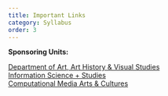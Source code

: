 ```yaml
---
title: Important Links
category: Syllabus
order: 3
---
```


**Sponsoring Units:**

[Department of Art, Art History &amp; Visual Studies](https://aahvs.duke.edu)   
[Information Science + Studies](https://iss.duke.edu/)   
[Computational Media Arts &amp; Cultures](https://sites.duke.edu/computationalmedia/)
